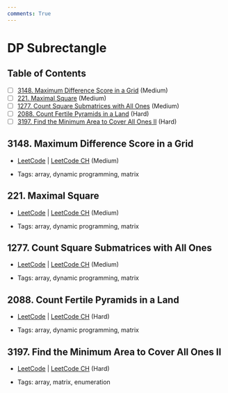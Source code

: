```yaml
---
comments: True
---
```


# DP Subrectangle

## Table of Contents

- [ ] [3148. Maximum Difference Score in a Grid](https://leetcode.cn/problems/maximum-difference-score-in-a-grid/) (Medium)
- [ ] [221. Maximal Square](https://leetcode.cn/problems/maximal-square/) (Medium)
- [ ] [1277. Count Square Submatrices with All Ones](https://leetcode.cn/problems/count-square-submatrices-with-all-ones/) (Medium)
- [ ] [2088. Count Fertile Pyramids in a Land](https://leetcode.cn/problems/count-fertile-pyramids-in-a-land/) (Hard)
- [ ] [3197. Find the Minimum Area to Cover All Ones II](https://leetcode.cn/problems/find-the-minimum-area-to-cover-all-ones-ii/) (Hard)

## 3148. Maximum Difference Score in a Grid

-   [LeetCode](https://leetcode.com/problems/maximum-difference-score-in-a-grid/) | [LeetCode CH](https://leetcode.cn/problems/maximum-difference-score-in-a-grid/) (Medium)

-   Tags: array, dynamic programming, matrix


## 221. Maximal Square

-   [LeetCode](https://leetcode.com/problems/maximal-square/) | [LeetCode CH](https://leetcode.cn/problems/maximal-square/) (Medium)

-   Tags: array, dynamic programming, matrix


## 1277. Count Square Submatrices with All Ones

-   [LeetCode](https://leetcode.com/problems/count-square-submatrices-with-all-ones/) | [LeetCode CH](https://leetcode.cn/problems/count-square-submatrices-with-all-ones/) (Medium)

-   Tags: array, dynamic programming, matrix


## 2088. Count Fertile Pyramids in a Land

-   [LeetCode](https://leetcode.com/problems/count-fertile-pyramids-in-a-land/) | [LeetCode CH](https://leetcode.cn/problems/count-fertile-pyramids-in-a-land/) (Hard)

-   Tags: array, dynamic programming, matrix


## 3197. Find the Minimum Area to Cover All Ones II

-   [LeetCode](https://leetcode.com/problems/find-the-minimum-area-to-cover-all-ones-ii/) | [LeetCode CH](https://leetcode.cn/problems/find-the-minimum-area-to-cover-all-ones-ii/) (Hard)

-   Tags: array, matrix, enumeration
